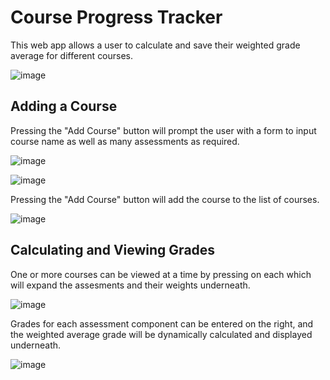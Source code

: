 # Course Progress Tracker
This web app allows a user to calculate and save their weighted grade average for different courses.

![image](https://user-images.githubusercontent.com/19580530/168024792-b9fb2de0-69e5-475e-a86f-e162f9243064.png)

## Adding a Course
Pressing the "Add Course" button will prompt the user with a form to input course name as well as many assessments as required.

![image](https://user-images.githubusercontent.com/19580530/168025639-d71d4419-dfcf-48a1-bac0-283efa9aa3e8.png)

![image](https://user-images.githubusercontent.com/19580530/168027501-93ef52ec-b3e1-4733-9281-92b4c00672ec.png)

Pressing the "Add Course" button will add the course to the list of courses.

![image](https://user-images.githubusercontent.com/19580530/168027701-5495b799-06dd-4eb0-af4c-276b5e401392.png)

## Calculating and Viewing Grades

One or more courses can be viewed at a time by pressing on each which will expand the assesments and their weights underneath.

![image](https://user-images.githubusercontent.com/19580530/168027784-ccaaa5ea-3741-4960-8dde-bcf4d7951b3f.png)

Grades for each assessment component can be entered on the right, and the weighted average grade will be dynamically calculated and displayed underneath.

![image](https://user-images.githubusercontent.com/19580530/168028164-7bc0d2ca-bf27-47d7-ae78-cc309fd0740d.png)